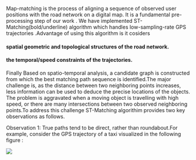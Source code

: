 
Map-matching is the process of aligning a sequence of observed user positions with the road network on a digital map. It is a 
fundamental pre-processing step of our work . We have implemented ST-Matching(bold/underline) algorithm which handles low-sampling-rate GPS trajectories .Advantage of using this algorithm is it cosiders

#### spatial geometric and topological structures of the road network.
#### the temporal/speed constraints of the trajectories.

Finally Based on spatio-temporal analysis, a candidate graph is constructed from which the best matching path sequence is identified.The major challenge is, as the distance between two neighboring points increases, less information can be used to deduce the precise locations of the objects. The problem is aggravated when a moving object is travelling with high speed, or there are many intersections between two observed neighboring points.To address this challenge ST-Matching algorithim provides two key observations as follows.

Observation 1: True paths tend to be direct, rather than roundabout.For example, consider the GPS trajectory of a taxi 
visualized in the following figure :

![](https://github.com/cs60050/MacTrackz/blob/master/Picture/Screenshot_1.jpg)
